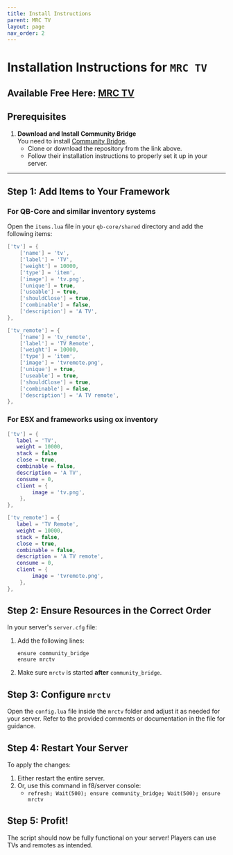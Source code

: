 ```yaml
---
title: Install Instructions
parent: MRC TV
layout: page
nav_order: 2
---
```

# Installation Instructions for `MRC TV`

## Available Free Here: [MRC TV](https://mrcscripts.tebex.io/)

## Prerequisites
1. **Download and Install Community Bridge**  
   You need to install [Community Bridge](https://github.com/The-Order-Of-The-Sacred-Framework/community_bridge/tree/dev).  
   - Clone or download the repository from the link above.  
   - Follow their installation instructions to properly set it up in your server.

---

## Step 1: Add Items to Your Framework

### For QB-Core and similar inventory systems
Open the `items.lua` file in your `qb-core/shared` directory and add the following items:

```lua
['tv'] = {
    ['name'] = 'tv',
    ['label'] = 'TV',
    ['weight'] = 10000,
    ['type'] = 'item',
    ['image'] = 'tv.png',
    ['unique'] = true,
    ['useable'] = true,
    ['shouldClose'] = true,
    ['combinable'] = false,
    ['description'] = 'A TV',
},

['tv_remote'] = {
    ['name'] = 'tv_remote',
    ['label'] = 'TV Remote',
    ['weight'] = 10000,
    ['type'] = 'item',
    ['image'] = 'tvremote.png',
    ['unique'] = true,
    ['useable'] = true,
    ['shouldClose'] = true,
    ['combinable'] = false,
    ['description'] = 'A TV remote',
},
```

### For ESX and frameworks using ox inventory
```lua
['tv'] = {
   label = 'TV',
   weight = 10000,
   stack = false
   close = true,
   combinable = false,
   description = 'A TV',
   consume = 0,
   client = {
        image = 'tv.png',
    },
},

['tv_remote'] = {
   label = 'TV Remote',
   weight = 10000,
   stack = false,
   close = true,
   combinable = false,
   description = 'A TV remote',
   consume = 0,
   client = {
        image = 'tvremote.png',
    },
},
```


## Step 2: Ensure Resources in the Correct Order
In your server's `server.cfg` file:  
1. Add the following lines:

   ```plaintext
   ensure community_bridge
   ensure mrctv
   ```

2. Make sure `mrctv` is started **after** `community_bridge`.



## Step 3: Configure `mrctv`
Open the `config.lua` file inside the `mrctv` folder and adjust it as needed for your server. Refer to the provided comments or documentation in the file for guidance.



## Step 4: Restart Your Server
To apply the changes:  
1. Either restart the entire server.  
2. Or, use this command in f8/server console:
   - `refresh; Wait(500); ensure community_bridge; Wait(500); ensure mrctv`


## Step 5: Profit!
The script should now be fully functional on your server! Players can use TVs and remotes as intended.

